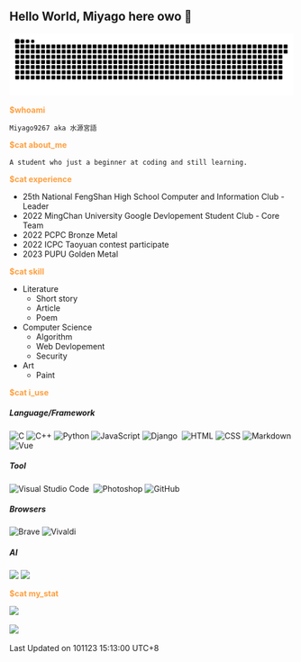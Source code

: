 ## Hello World, Miyago here owo 👋

![](https://raw.githubusercontent.com/miyago9267/miyago9267/gh-pages/github-snake-dark.svg)

<font color="#FF9F3F">**$whoami**</font>
```
Miyago9267 aka 水源宮語
```

<font color=#FF9F3F>**$cat about_me**</font>
```
A student who just a beginner at coding and still learning.
```

<font color=#FF9F3F>**$cat experience**</font>
- 25th National FengShan High School Computer and Information Club - Leader
- 2022 MingChan University Google Devlopement Student Club - Core Team
- 2022 PCPC Bronze Metal
- 2022 ICPC Taoyuan contest participate
- 2023 PUPU Golden Metal

<font color=#FF9F3F>**$cat skill**</font>  
- Literature
    - Short story
    - Article
    - Poem
- Computer Science
    - Algorithm
    - Web Devlopement
    - Security
- Art
    - Paint

<font color=#FF9F3F>**$cat i_use**</font>

##### **Language/Framework**  
![C](https://img.shields.io/badge/-C-05122A?style=for-the-badge&logo=C&logoColor=A8B9CC)&nbsp;![C++](https://img.shields.io/badge/-C++-05122A?style=for-the-badge&logo=C%2B%2B&logoColor=00599C)&nbsp;![Python](https://img.shields.io/badge/-Python-05122A?style=for-the-badge&logo=python)&nbsp;![JavaScript](https://img.shields.io/badge/-JavaScript-05122A?style=for-the-badge&logo=javascript)&nbsp;![Django](https://img.shields.io/badge/-Django-05122A?style=for-the-badge&logo=django&logoColor=A8B9CC)&nbsp;&nbsp;![HTML](https://img.shields.io/badge/-HTML-05122A?style=for-the-badge&logo=HTML5)&nbsp;![CSS](https://img.shields.io/badge/-CSS-05122A?style=for-the-badge&logo=CSS3&logoColor=1572B6)&nbsp;![Markdown](https://img.shields.io/badge/-Markdown-05122A?style=for-the-badge&logo=markdown)&nbsp;![Vue](https://img.shields.io/badge/-Vue-05122A?style=for-the-badge&logo=vue.js)

##### **Tool**  
![Visual Studio Code](https://img.shields.io/badge/-Visual%20Studio%20Code-05122A?style=for-the-badge&logo=visual-studio-code&logoColor=007ACC)&nbsp;&nbsp;![Photoshop](https://img.shields.io/badge/-Photoshop-05122A?style=for-the-badge&logo=adobe-photoshop)&nbsp;![GitHub](https://img.shields.io/badge/-GitHub-05122A?style=for-the-badge&logo=github)&nbsp;

##### **Browsers**  
![Brave](https://img.shields.io/badge/Brave-FB542B?style=for-the-badge&logo=Brave)&nbsp;![Vivaldi](https://img.shields.io/badge/Vivaldi-EF3939?style=for-the-badge&logo=Vivaldi)

##### **AI**  
<img src="https://upload.wikimedia.org/wikipedia/commons/thumb/0/04/ChatGPT_logo.svg/900px-ChatGPT_logo.svg.png" width=40/>&nbsp;<img src="https://github.gallerycdn.vsassets.io/extensions/github/copilot/1.74.8955/1677170273974/Microsoft.VisualStudio.Services.Icons.Default" width=40/>

<font color=#FF9F3F>**$cat my_stat**</font>

![](https://github-readme-stats.vercel.app/api?username=miyago9267&theme=nord&show_icons=true)

![](https://github-readme-stats.vercel.app/api/top-langs/?username=miyago9267&theme=nord&layout=compact&card_width=445)

 Last Updated on 101123 15:13:00 UTC+8
